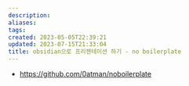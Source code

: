 ```yaml
---
description:
aliases: 
tags: 
created: 2023-05-05T22:39:21
updated: 2023-07-15T21:33:04
title: obsidian으로 프리젠테이션 하기 - no boilerplate
---
```

- https://github.com/0atman/noboilerplate
